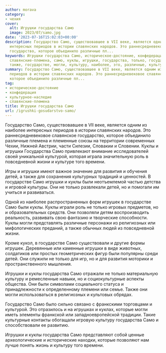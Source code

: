 ```yaml
---
author: morava
category:
- чехия
cover:
  alt: Игрушки государства Само
  image: 2023/07/samo.jpg
date: '2023-07-16T15:02:03+00:00'
description: Государство Само, существовавшее в VII веке, является одним из наиболее
  интересных периодов в истории славянских народов. Это раннесредневековое славянское
  государство, которое объединило различные пл...
keywords: Игрушки государства Само, историческое-достояние, конфедерация, культурное-наследие,
  славянские-племена, само, куклы, игрушки, государства, только, государство, детей,
  также, государстве, могли, культуру, наиболее, это, различные, культурой
summary: Государство Само, существовавшее в VII веке, является одним из наиболее интересных
  периодов в истории славянских народов. Это раннесредневековое славянское государство,
  которое объединило различные пл...
tag:
- историческое-достояние
- конфедерация
- культурное-наследие
- славянские-племена
title: Игрушки государства Само
url: /igrushki-gosudarstvo-samo/
---
```


Государство Само, существовавшее в VII веке, является одним из наиболее интересных периодов в истории славянских народов. Это раннесредневековое славянское государство, которое объединило различные племена и племенные союзы на территории современных Чехии, Нижней Австрии, части Силезии, Словакии и Словении. Куклы и игрушки Государства Само привлекают внимание исследователей своей уникальной культурой, которая играла значительную роль в повседневной жизни и культуре того времени.

Игры и игрушки имеют важное значение для развития и обучения детей, а также для сохранения культурных традиций и ценностей. В государстве Само игрушки и куклы были неотъемлемой частью детства и игровой культуры. Они не только развлекали детей, но и помогали им учиться и развиваться.

Одной из наиболее распространенных форм игрушек в государстве Само были куклы. Куклы играли роль не только игровых предметов, но и образовательных средств. Они позволяли детям воспроизводить реальность, развивать свою фантазию и творческие способности. Куклы могли представлять различные персонажи из религиозных или мифологических преданий, а также обычных людей из повседневной жизни.

Кроме кукол, в государстве Само существовали и другие формы игрушек. Деревянные или каменные игрушки в виде животных, солдатиков или простых геометрических фигур были популярны среди детей. Они служили не только для игр, но и для развития моторики и пространственного мышления.

Игрушки и куклы государства Само отражали не только материальную культуру и ремесленные навыки, но и социокультурные аспекты общества. Они были символами социального статуса и принадлежности к определенному племени или семье. Также они могли использоваться в религиозных и культовых обрядах.

Государство Само было сильно связано с франкскими торговцами и культурой. Это отразилось и на игрушках и куклах, которые могли иметь элементы франкской или западноевропейской традиции. Такие культурные контакты обогащали игровую культуру государства Само и способствовали ее развитию.

Игрушки и куклы государства Само представляют собой ценные археологические и исторические находки, которые позволяют нам лучше понять жизнь и культуру того времени.